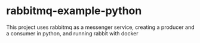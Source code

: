 # rabbitmq-example-python
This project uses rabbitmq as a messenger service, creating a producer and a consumer in python, and running rabbit with docker
